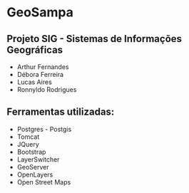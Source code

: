 # GeoSampa
## Projeto SIG - Sistemas de Informações Geográficas 

* Arthur Fernandes
* Débora Ferreira
* Lucas Aires
* Ronnyldo Rodrigues 

## Ferramentas utilizadas:

* Postgres - Postgis
* Tomcat
* JQuery
* Bootstrap
* LayerSwitcher
* GeoServer
* OpenLayers
* Open Street Maps
